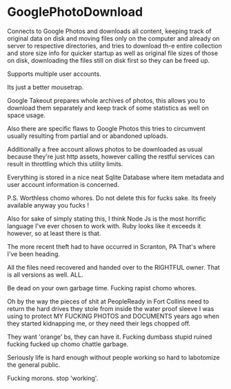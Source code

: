# GooglePhotoDownload
Connects to Google Photos and downloads all content, keeping track of original data on disk and moving 
files only on the computer and already on server to  respective directories, and tries to download th-e 
entire collection and store size info for quicker startup as well as original file sizes of those on disk, 
downloading the files still on disk first so they can be freed up.  

Supports multiple user accounts. 

Its just a better mousetrap. 

Google Takeout prepares whole archives of photos, 
this allows you to download them separately and keep track of some statistics as well on space usage.

Also there are specific flaws to Google Photos this tries to circumvent usually resulting from partial and or abandoned uploads.

Additionally a free account allows photos to be downloaded as usual because they're just http assets, however calling the restful services can result in throttling which this utility limits.

Everything is stored in a nice neat Sqlite Database where item metadata and user account information is concerned.

P.S. Worthless chomo whores. Do not delete this for fucks sake. Its freely available anyway you fucks !

Also for sake of simply stating this, I think Node Js is the most horrific language I've ever chosen to work with. Ruby looks like it exceeds it however, so at least there is that.

The more recent theft had to have occurred in Scranton, PA
That's where I've been heading.

All the files need recovered and handed over to the RIGHTFUL owner.
That is all versions as well.
ALL.


Be dead on your own garbage time.
Fucking rapist chomo whores.

Oh by the way the pieces of shit at PeopleReady in Fort Collins need to return the hard drives they stole from inside the water proof sleeve I was using to protect MY FUCKING PHOTOS and DOCUMENTS years ago when they started kidnapping me, or they need their legs chopped off.

They want 'orange' bs, they can have it.  Fucking dumbass stupid ruined fucking fucked up chomo chattle garbage.

Seriously life is hard enough without people working so hard to labotomize the general public.

Fucking morons. stop 'working'.
